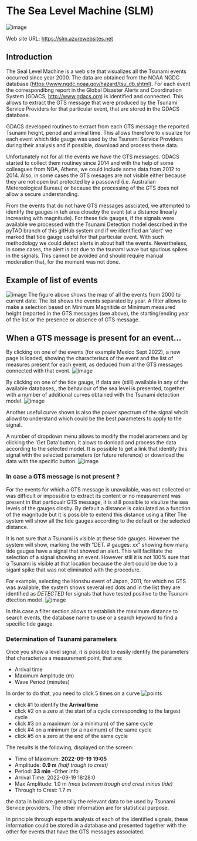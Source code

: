 # The Sea Level Machine (SLM)

![image](https://user-images.githubusercontent.com/10267112/193202256-f86499b5-a709-408f-93fe-e5022eb5634f.png)

Web site URL:  https://slm.azurewebsites.net

## Introduction
The Seal Level Machine is a web site that visualizes all the Tsunami events occurred since year 2000.  The data are obtained from the NOAA NGDC database (https://www.ngdc.noaa.gov/hazard/tsu_db.shtml). For each event the correspondibng report in the Global Disaster Alerts and Coordination System (GDACS, http://www.gdacs.org) is identified and connected.  This allows to extract the GTS message that were produced by the Tsunami Service Providers for that particular event, that are stored in the GDACS database.  

GDACS developed routines to extract from each GTS message the reported Tsunami height, period and arrival time.  This allows therefore to visualize for each event which tide gauge was used by the Tsunami Service Providers during their analysis and if possible,  download and process these data.

Unfortunately not for all the events we have the GTS messages. GDACS started to collect them routiney since 2014 and with the help of some colleagues from NOA, Athens, we could include some data from 2012 to 2014. Also, in some cases the GTS mesages are not visible either because they are not open but protected by a passowrd (i.e. Australian Metereological Bureau) or because the processing of the GTS does not allow a secure understanding.

From the events that do not have GTS messages assciated,  we attempted to identify the gauges in teh area closeby the event (at a distance linearly increasing with magnitude). For these tide gauges, if the signals were available we processed with the Tsunami Detection model described in the pyTAD branch of this gitHub system and if we identified an 'alert' we marked that tide gauge useful for that particular event. With such methodology we could detect alerts in about half the events. Nevertheless, in some cases, the alert is not due to the tsunami wave but spurious spikes in the signals. This cannot be avoided and should require manual moderation that, for the moment was not done.

## Example of list of events
![image](https://user-images.githubusercontent.com/10267112/193110688-b72dbb44-f395-4742-a388-67812352aee4.png)
The figure above shows the map of all the events from 2000 to current date.  The list shows the events separated by year. A filter allows to make a selection based on Minimum Magnitide or Minimum measured height (reported in the GTS messages (see above),  the starting/ending year of the list or the presence or absence of GTS message.

## When a GTS message is present for an event...
By clicking on one of the events (for example Mexico Sept 2022), a new page is loaded,  showing the characteriscs of the event and the list of measures present for each event, as deduced from al the GTS messages connected with that event.
![image](https://user-images.githubusercontent.com/10267112/193122347-45cb4001-a702-4fbb-a7ce-516df0fe674b.png)

By clicking on one of the tide gauge,  if data are (still) available in any of the available databases,,  the behaviour of the sea level is presented, together with a number of additional curves obtained with the Tsunami detection  model.
![image](https://user-images.githubusercontent.com/10267112/193121210-95ead093-678d-4d95-a1fb-fb3079c923bd.png)

Another useful curve shown is also the power spectrum of the signal whcih allowd to understand which could be the best parameters to apply to the signal.

A number of dropdown menu allows to modify the model arameters and by clicking the 'Get Data'button, it alows to donload and process the data according to the selected model. It is possible to get a link that identify this signal with the selected parameters (or future reference)  or download the data with the specific button.
![image](https://user-images.githubusercontent.com/10267112/193121831-03a3aaed-2b9f-4801-b067-10e73846d87c.png)

### In case a GTS message is not present ?
For the events for which a GTS message is unavailable, was not collected or was difficult or impossible to extract its content or no measurement was present in that particualr GTS message,  it is still possible to visulize the sea levels of the gauges closby.  By default a distance is calculated as a function of the magnitude but it is possible to extend this distance using a filter  The system will show all the tide gauges according to the default or the selected distance. 

It is not sure that a Tsunami is visible at these tide gauges. However the system will show, marking the with "DET.  # gauges: xx" showing how many tide gauges have a signal that showed an alert. This will facilitate the selection of a signal showing an event.  However still it is not 100% sure that a Tsunami is visible at that location because the alert could be due to a siganl spike that was not eliminated with the procedure.

For example,  selecting the Honshu event of Japan, 2011,  for which no GTS was available, the system shows several red dots  and in the list they are identified as *DETECTED* for signals that have tested positive to the Tsunami dtection model.
![image](https://user-images.githubusercontent.com/10267112/193124250-82bfc1b6-dcc4-4b03-b884-4c8b523faf65.png)

In this case a filter section allows to establish the maximum distance to search events, the database name to use or a search keyowrd to find a specific tide gauge.

### Determination of Tsunami parameters
Once you show a level signal, it is possible to easily identify the parameters that characterize a measurement point, that are:
- Arrival time
- Maximum Amplitude (m)
- Wave Period (minutes)

In order to do that, you need to click 5 times on a curve
![points](https://user-images.githubusercontent.com/10267112/193201525-972f0e1e-8fb5-4d1c-b13c-ba76e3704e9a.jpg)

- click #1 to identify the **Arrival time**
- click #2 on a zero at the start of a cycle corresponding to the largest cycle
- click #3 on a maximum (or a minimum) of the same cycle
- click #4 on a minimum (or a naximum) of the same cycle
- click #5 on a zero at the end of the same cycle

The results is the following, displayed on the screen:

- Time of Maximum: **2022-09-19 19:05**
- Amplitude: **0.9 m** *(half trough to crest)*
- Period: **33 min**
-Other info
- Arrival Time:  2022-09-19 18:28:0
- Max Amplitude: 1.0 m  *(max between trough and crest minus tide)*
- Through to Crest: 1.7 m

the data in bold are generally the relevant data to be used by Tsunami Service providers. The other information are for statistical purpose. 

In principle through experts analysis of each of the identified signals, these information could be stored in a database and presented together with the other for events that have the GTS messages associated. 

